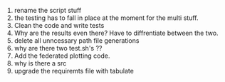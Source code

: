 1. rename the script stuff
2. the testing has to fall in place at the moment for the multi stuff.
3. Clean the code and write tests
4. Why are the results even there? Have to diffrentiate between the two.
5. delete all unncessary path file generations
6. why are there two test.sh's ??
7. Add the federated plotting code.
8. why is there a src
9. upgrade the requiremts file with tabulate
